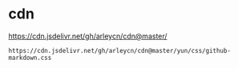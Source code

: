 # cdn
https://cdn.jsdelivr.net/gh/arleycn/cdn@master/

`https://cdn.jsdelivr.net/gh/arleycn/cdn@master/yun/css/github-markdown.css`
